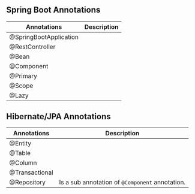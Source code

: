 # 
## Spring Boot Annotations
| Annotations            | Description                                            |
|------------------------|--------------------------------------------------------|
| @SpringBootApplication |           |
| @RestController        |           |
| @Bean                  |           |
| @Component             |           |
| @Primary               |           |
| @Scope                 |           |
| @Lazy                  |           |

## Hibernate/JPA Annotations  
| Annotations    | Description                                   |
|----------------|-----------------------------------------------|
| @Entity        |                                               |
| @Table         |                                               |
| @Column        |                                               |
| @Transactional |                                               |
| @Repository    | Is a sub annotation of `@Component` annotation. |


